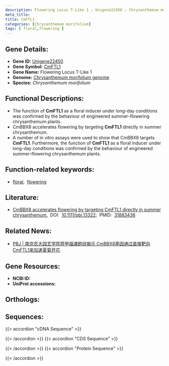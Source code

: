 ```yaml
---
description: Flowering Locus T-Like 1 ; Unigene22450 ; Chrysanthemum morifolium
meta_title:
title: CmFTL1
categories: [Chrysanthemum morifolium]
tags: [ floral,flowering ]
---
```


## Gene Details:
- **Gene ID:**	[Unigene22450]()
- **Gene Symbol:** <u> CmFTL1 </u>
- **Gene Name:** Flowering Locus T-Like 1
- **Genome:** [Chrysanthemum morifolium genome](http://210.22.121.250:8880/asteraceae/download/downloadPage)
- **Species:** *Chrysanthemum morifolium*

## Functional Descriptions:
   - The function of **CmFTL1** as a floral inducer under long-day conditions was confirmed by the behaviour of engineered summer-flowering chrysanthemum plants.
   - CmBBX8 accelerates flowering by targeting **CmFTL1** directly in summer chrysanthemum.
   - A number of in vitro assays were used to show that CmBBX8 targets **CmFTL1**. Furthermore, the function of **CmFTL1** as a floral inducer under long-day conditions was confirmed by the behaviour of engineered summer-flowering chrysanthemum plants.

## Function-related keywords:
   - [floral](/tags/floral/),&nbsp;&nbsp;[flowering](/tags/flowering/)

## Literature:
   - [CmBBX8 accelerates flowering by targeting CmFTL1 directly in summer chrysanthemum.](https://onlinelibrary.wiley.com/doi/full/10.1111/pbi.13322)&nbsp;&nbsp;DOI:&nbsp;&nbsp;[10.1111/pbi.13322](https://onlinelibrary.wiley.com/doi/full/10.1111/pbi.13322);&nbsp;&nbsp;PMID:&nbsp;&nbsp;[31883436](https://pubmed.ncbi.nlm.nih.gov/31883436/)

## Related News:
   - [PBJ | 南京农大园艺学院蒋甲福课题组揭示 CmBBX8基因通过直接靶向CmFTL1来加速夏菊开花](https://mp.weixin.qq.com/s?__biz=Mzg3MDEwNDEyMg==&mid=2247486791&idx=1&sn=bfe5ec6a08667d9cfa211dcf83802967&chksm=ce93a012f9e4290490f7112219e62945839f5f83f03559be32c04ccccae582ebb5808aac6bc6&scene=27#wechat_redirect)

## Gene Resources:
- **NCBI ID:**  [](https://www.ncbi.nlm.nih.gov/gene/?term=)
- **UniProt accessions:** [](https://www.uniprot.org/uniprotkb//entry)

## Orthologs:

## Sequences:
{{< accordion "cDNA Sequence" >}}

{{< /accordion >}}
{{< accordion "CDS Sequence" >}}

{{< /accordion >}}
{{< accordion "Protein Sequence" >}}

{{< /accordion >}}
